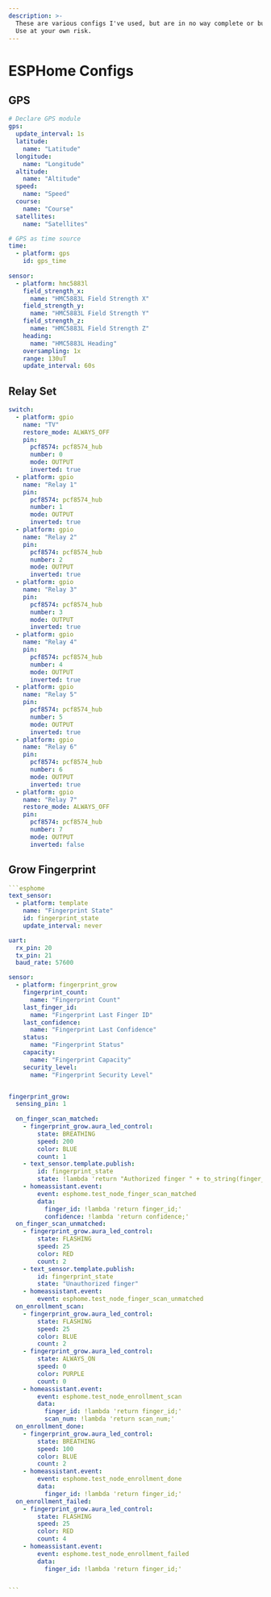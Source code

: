 ```yaml
---
description: >-
  These are various configs I've used, but are in no way complete or bug free.
  Use at your own risk.
---
```


# ESPHome Configs



## GPS

```yaml
# Declare GPS module
gps:
  update_interval: 1s
  latitude:
    name: "Latitude"
  longitude:
    name: "Longitude"
  altitude:
    name: "Altitude"
  speed:
    name: "Speed"
  course:
    name: "Course"
  satellites:
    name: "Satellites"

# GPS as time source
time:
  - platform: gps
    id: gps_time
  
sensor:
  - platform: hmc5883l
    field_strength_x:
      name: "HMC5883L Field Strength X"
    field_strength_y:
      name: "HMC5883L Field Strength Y"
    field_strength_z:
      name: "HMC5883L Field Strength Z"
    heading:
      name: "HMC5883L Heading"
    oversampling: 1x
    range: 130uT
    update_interval: 60s
```

## Relay Set

```yaml
switch:
  - platform: gpio
    name: "TV"
    restore_mode: ALWAYS_OFF
    pin:
      pcf8574: pcf8574_hub
      number: 0
      mode: OUTPUT
      inverted: true
  - platform: gpio
    name: "Relay 1"
    pin:
      pcf8574: pcf8574_hub
      number: 1
      mode: OUTPUT
      inverted: true
  - platform: gpio
    name: "Relay 2"
    pin:
      pcf8574: pcf8574_hub
      number: 2
      mode: OUTPUT
      inverted: true
  - platform: gpio
    name: "Relay 3"
    pin:
      pcf8574: pcf8574_hub
      number: 3
      mode: OUTPUT
      inverted: true
  - platform: gpio
    name: "Relay 4"
    pin:
      pcf8574: pcf8574_hub
      number: 4
      mode: OUTPUT
      inverted: true
  - platform: gpio
    name: "Relay 5"
    pin:
      pcf8574: pcf8574_hub
      number: 5
      mode: OUTPUT
      inverted: true
  - platform: gpio
    name: "Relay 6"
    pin:
      pcf8574: pcf8574_hub
      number: 6
      mode: OUTPUT
      inverted: true
  - platform: gpio
    name: "Relay 7"
    restore_mode: ALWAYS_OFF
    pin:
      pcf8574: pcf8574_hub
      number: 7
      mode: OUTPUT
      inverted: false
```

## Grow Fingerprint

````yaml
```esphome
text_sensor:
  - platform: template
    name: "Fingerprint State"
    id: fingerprint_state
    update_interval: never

uart:
  rx_pin: 20
  tx_pin: 21
  baud_rate: 57600

sensor:
  - platform: fingerprint_grow
    fingerprint_count:
      name: "Fingerprint Count"
    last_finger_id:
      name: "Fingerprint Last Finger ID"
    last_confidence:
      name: "Fingerprint Last Confidence"
    status:
      name: "Fingerprint Status"
    capacity:
      name: "Fingerprint Capacity"
    security_level:
      name: "Fingerprint Security Level"


fingerprint_grow:
  sensing_pin: 1
  
  on_finger_scan_matched:
    - fingerprint_grow.aura_led_control:
        state: BREATHING
        speed: 200
        color: BLUE
        count: 1
    - text_sensor.template.publish:
        id: fingerprint_state
        state: !lambda 'return "Authorized finger " + to_string(finger_id) + ", confidence " + to_string(confidence);'
    - homeassistant.event:
        event: esphome.test_node_finger_scan_matched
        data:
          finger_id: !lambda 'return finger_id;'
          confidence: !lambda 'return confidence;'
  on_finger_scan_unmatched:
    - fingerprint_grow.aura_led_control:
        state: FLASHING
        speed: 25
        color: RED
        count: 2
    - text_sensor.template.publish:
        id: fingerprint_state
        state: "Unauthorized finger"
    - homeassistant.event:
        event: esphome.test_node_finger_scan_unmatched
  on_enrollment_scan:
    - fingerprint_grow.aura_led_control:
        state: FLASHING
        speed: 25
        color: BLUE
        count: 2
    - fingerprint_grow.aura_led_control:
        state: ALWAYS_ON
        speed: 0
        color: PURPLE
        count: 0
    - homeassistant.event:
        event: esphome.test_node_enrollment_scan
        data:
          finger_id: !lambda 'return finger_id;'
          scan_num: !lambda 'return scan_num;'
  on_enrollment_done:
    - fingerprint_grow.aura_led_control:
        state: BREATHING
        speed: 100
        color: BLUE
        count: 2
    - homeassistant.event:
        event: esphome.test_node_enrollment_done
        data:
          finger_id: !lambda 'return finger_id;'
  on_enrollment_failed:
    - fingerprint_grow.aura_led_control:
        state: FLASHING
        speed: 25
        color: RED
        count: 4
    - homeassistant.event:
        event: esphome.test_node_enrollment_failed
        data:
          finger_id: !lambda 'return finger_id;'


```
````
